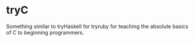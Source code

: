 tryC
====

Something similar to tryHaskell for tryruby for teaching the absolute basics of C to beginning programmers.